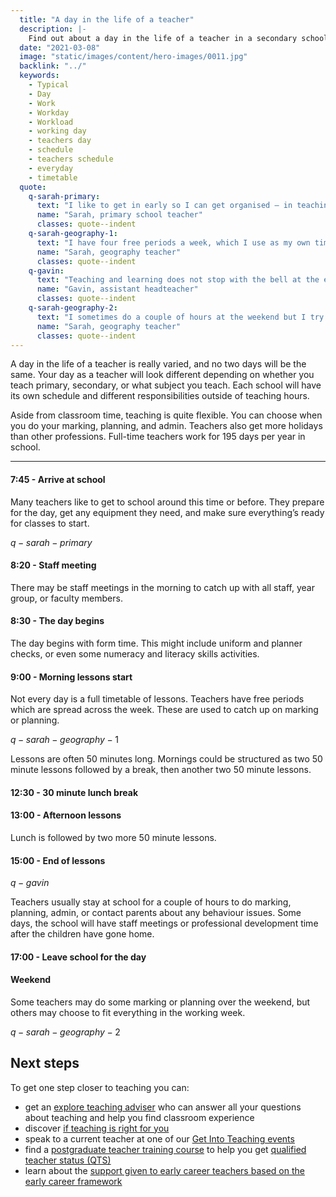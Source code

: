 ```yaml
---
  title: "A day in the life of a teacher"
  description: |-
    Find out about a day in the life of a teacher in a secondary school, including an example of teacher working hours and their day to day routine.
  date: "2021-03-08"
  image: "static/images/content/hero-images/0011.jpg"
  backlink: "../"
  keywords:
    - Typical
    - Day
    - Work
    - Workday
    - Workload
    - working day
    - teachers day
    - schedule
    - teachers schedule
    - everyday
    - timetable
  quote:
    q-sarah-primary:
      text: "I like to get in early so I can get organised — in teaching, preparation is everything."
      name: "Sarah, primary school teacher"
      classes: quote--indent
    q-sarah-geography-1:
      text: "I have four free periods a week, which I use as my own time."
      name: "Sarah, geography teacher"
      classes: quote--indent
    q-gavin:
      text: "Teaching and learning does not stop with the bell at the end of the school day."
      name: "Gavin, assistant headteacher"
      classes: quote--indent
    q-sarah-geography-2:
      text: "I sometimes do a couple of hours at the weekend but I try to keep my weekends free to make sure I have some real downtime."
      name: "Sarah, geography teacher"
      classes: quote--indent
---
```


A day in the life of a teacher is really varied, and no two days will be the same. Your day as a teacher will look different depending on whether you teach primary, secondary, or what subject you teach. Each school will have its own schedule and different responsibilities outside of teaching hours.

Aside from classroom time, teaching is quite flexible. You can choose when you do your marking, planning, and admin. Teachers also get more holidays than other professions. Full-time teachers work for 195 days per year in school.

----

#### 7:45 - Arrive at school

Many teachers like to get to school around this time or before. They prepare for the day, get any equipment they need, and make sure everything’s ready for classes to start.

$q-sarah-primary$

#### 8:20 - Staff meeting

There may be staff meetings in the morning to catch up with all staff, year group, or faculty members.

#### 8:30 - The day begins

The day begins with form time. This might include uniform and planner checks, or even some numeracy and literacy skills activities.

#### 9:00 - Morning lessons start

Not every day is a full timetable of lessons. Teachers have free periods which are spread across the week. These are used to catch up on marking or planning.

$q-sarah-geography-1$

Lessons are often 50 minutes long. Mornings could be structured as two 50 minute lessons followed by a break, then another two 50 minute lessons.

#### 12:30 - 30 minute lunch break

#### 13:00 - Afternoon lessons

Lunch is followed by two more 50 minute lessons.

#### 15:00 - End of lessons

$q-gavin$

Teachers usually stay at school for a couple of hours to do marking, planning, admin, or contact parents about any behaviour issues. Some days, the school will have staff meetings or professional development time after the children have gone home.

#### 17:00 - Leave school for the day

#### Weekend

Some teachers may do some marking or planning over the weekend, but others may choose to fit everything in the working week.

$q-sarah-geography-2$

<section class="clearfix">
  <h2 id="next-steps">Next steps</h2>

<p>To get one step closer to teaching you can:</p> 
  <ul>
    <li>get an <a href="/explore-teaching-advisers">explore teaching adviser</a> who can answer all your questions about teaching and help you find classroom experience</li>
    <li>discover <a href="/is-teaching-right-for-me">if teaching is right for you</a></li>
    <li>speak to a current teacher at one of our <a href="/events/about-get-into-teaching-events">Get Into Teaching events</a></li>
    <li>find a <a href="https://www.gov.uk/find-postgraduate-teacher-training-courses">postgraduate teacher training course</a> to help you get <a href="/train-to-be-a-teacher/what-is-qts">qualified teacher status (QTS)</a></li>
    <li>learn about the <a href="/is-teaching-right-for-me/support-for-early-career-teachers">support given to early career teachers based on the early career framework</a></li>
  </ul>
</section>
